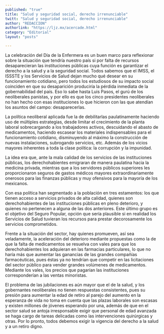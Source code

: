 ```yaml
---
published: "true"
title: "Salud y seguridad social, derecho irrenunciable"
twitt: "Salud y seguridad social, derecho irrenunciable"
author: "REDACCION"
authorlink: "https://ljz.mx/acercade.html"
category: "Editorial"
layout: "posts"

---
```



  La celebración del Día de la Enfermera es un buen marco para reflexionar sobre la situación que tendría nuestro país si por falta de recursos desaparecieran las instituciones públicas cuya función es garantizar el derecho a la salud y a la seguridad social. Todos sabemos que el IMSS, el ISSSTE y los Servicios de Salud dejan mucho qué desear en su funcionamiento cotidiano, pero todos los estudiosos de su impacto social coinciden en que su desaparición produciría la pérdida inmediata de la gobernabilidad del país. Eso lo sabe hasta Luis Pasos, el gurú de los neoliberales panistas, y por ello es que los cinco presidentes neoliberales no han hecho con esas instituciones lo que hicieron con las que atendían los asuntos del campo: desaparecerlas.



  La política neoliberal aplicada fue la de debilitarlas paulatinamente haciendo uso de múltiples estrategias, desde limitar el crecimiento de la planta laboral sobrecargando a los trabajadores activos, descuidando el abasto de medicamentos, haciendo escasear los materiales indispensables para el funcionamiento cotidiano, disminuyendo al máximo la construcción de nuevas instalaciones, subrogando servicios, etc. Además de los vicios mayores inherentes a toda la clase política: la corrupción y la impunidad.



  La idea era que, ante la mala calidad de los servicios de las instituciones públicas, los derechohabientes emigraran de manera paulatina hacia la medicina privada, mientras que a los servidores públicos superiores les proporcionaron seguros de gastos médicos mayores extraordinariamente onerosos para las finanzas públicas y muy ofensivos para la mayoría de los mexicanos.



  Con esa política han segmentado a la población en tres estamentos: los que tienen acceso a servicios privados de alta calidad, quienes son derechohabientes de las instituciones públicas en pleno deterioro, y quienes no pertenecen a alguna de las dos anteriores. Este último grupo es el objetivo del Seguro Popular, opción que sería plausible si en realidad los Servicios de Salud tuvieran los recursos para prestar decorosamente los servicios comprometidos.



  Frente a la situación del sector, hay quienes promueven, así sea veladamente, la aceleración del deterioro mediante propuestas como la de que la falta de medicamentos se resuelva con vales para que los derechohabientes los adquieran en las farmacias particulares, lo que no haría más que aumentar las ganancias de las grandes compañías farmacéuticas, pues éstas ya no tendrían que competir en las licitaciones del sector público para vender grandes volúmenes de medicamentos. Mediante los vales, los precios que pagarían las instituciones corresponderían a las ventas minoristas.



  El problema de las jubilaciones es aún mayor que el de la salud, y los gobernantes neoliberales no tienen respuestas consistentes, pues su presión para aumentar la edad de retiro al parejo del aumento en la esperanza de vida no toma en cuenta que las plazas laborales son escasas y existen millones de jóvenes esperando por una, además de que en el sector salud se antoja irresponsable exigir que personal de edad avanzada se haga cargo de tareas delicadas como las intervenciones quirúrgicas y otras. Por lo pronto, todos debemos exigir la vigencia del derecho a la salud y a un retiro digno.

